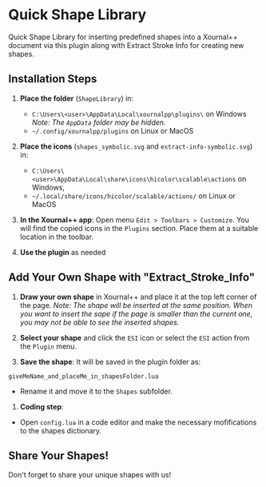 # Quick Shape Library

Quick Shape Library for inserting predefined shapes into a Xournal++ document via this plugin along with Extract Stroke Info for creating new shapes.

## Installation Steps

1. **Place the folder** (`ShapeLibrary`) in:
   - `C:\Users\<user>\AppData\Local\xournalpp\plugins\` on Windows 
     *Note: The `AppData` folder may be hidden.*
   - `~/.config/xournalpp/plugins` on Linux or MacOS

1. **Place the icons** (`shapes_symbolic.svg` and `extract-info-symbolic.svg`) in:
   - `C:\Users\<user>\AppData\Local\share\icons\hicolor\scalable\actions` on Windows,
   - `~/.local/share/icons/hicolor/scalable/actions/` on Linux or MacOS

2. **In the Xournal++ app**:
  Open menu `Edit > Toolbars > Customize`. You will find the copied icons in the `Plugins` section. Place them at a suitable location in the toolbar.

3. **Use the plugin** as needed


## Add Your Own Shape with "Extract_Stroke_Info"

1. **Draw your own shape** in Xournal++ and place it at the top left corner of the page.
  *Note: The shape will be inserted at the same position. When you want to insert the sape if the page is smaller than the current one, you may not be able to see the inserted shapes.*

2. **Select your shape** and click the `ESI` icon or select the `ESI` action from the `Plugin` menu.

3. **Save the shape**:
  It will be saved in the plugin folder as:
  ```
  giveMeName_and_placeMe_in_shapesFolder.lua
  ```
- Rename it and move it to the `Shapes` subfolder.

1. **Coding step**:
- Open `config.lua` in a code editor and make the necessary mofifications
  to the shapes dictionary.

## Share Your Shapes!
Don't forget to share your unique shapes with us!

